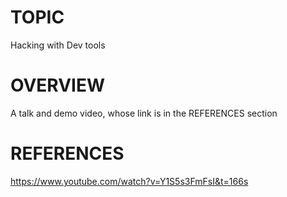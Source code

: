 # TOPIC
Hacking with Dev tools

# OVERVIEW
A talk and demo video, whose link is in the REFERENCES section

# REFERENCES
https://www.youtube.com/watch?v=Y1S5s3FmFsI&t=166s
